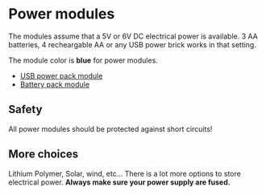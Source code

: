# Power modules

The modules assume that a 5V or 6V DC electrical power is available.
3 AA batteries, 4 recheargable AA or any USB power brick works in that setting.

The module color is **blue** for power modules.

* [USB power pack module]({{site.baseurl}}/modules/power/usb-power-pack)
* [Battery pack module]({{site.baseurl}}/modules/power/battery-pack)

## Safety

All power modules should be protected against short circuits!

## More choices

Lithium Polymer, Solar, wind, etc... There is a lot more options to store electrical power. **Always make sure your power supply are fused.**
